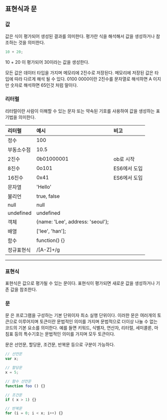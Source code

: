 ## 표현식과 문

### 값

값은 식이 평가되어 생성된 결과를 의미한다. 평가란 식을 해석해서 값을 생성하거나 참조하는 것을 의미한다.

```js
10 + 20;
```
10 + 20 이 평가되어 30이라는 값을 생성한다.

모든 값은 데이터 타입을 가지며 메모리에 2진수로 저장된다. 메모리에 저장된 값은 타입에 따라 다르게 해석 될 수 있다. 0100 0000이란 2진수를 문자열로 해석하면 A 이지만 숫자로 해석하면 65인것 처럼 말이다.

### 리터럴

리터럴이란 사람이 이해할 수 있는 문자 또는 약속된 기호를 사용하여 값을 생성하는 표기법을 의미한다.

|리터럴|예시|비고|
|:---|:---|:---|
|정수|100||
|부동소수점|10.5||
|2진수|0b01000001|ob로 시작|
|8진수|0o101|ES6에서 도입|
|16진수|0x41|ES6에서 도입|
|문자열|'Hello'||
|불리언|true, false||
|null|null||
|undefined|undefined||
|객체|{name: 'Lee', address: 'seoul'};||
|배열|['lee', 'han'];||
|함수|function() {}||
|정규표현식|/[A-Z]+/g||

---

### 표현식
표현식은 값으로 평가될 수 있는 문이다. 표현식이 평가되면 새로운 값을 생성하거나 기존 값을 참조한다.

### 문
문 은 프로그램을 구성하는 기본 단위이자 최소 실행 단위이다. 이러한 문은 여러개의 토큰으로 이루어지며 토큰이란  문법적인 의미를 가지며 문법적으로 더이상 나눌 수 없는 코드의 기본 요소를 의미한다. 예를 들면 키워드, 식별자, 연산자, 리터럴, 세미콜론, 마침표 등의 특수기호는 문법적인 의미를 가지며 모두 토큰이다.

문은 선언문, 할당문, 조건문, 반복문 등으로 구분이 가능하다.

```js
// 선언문
var x;

// 할당문
x = 5;

// 함수 선언문
function foo () {}

// 조건문
if ( x > 1) {}

// 반복문
for (i = 0; i < x; i++) {}
```
